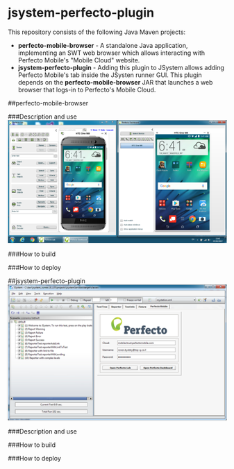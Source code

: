 # jsystem-perfecto-plugin

This repository consists of the following Java Maven projects:
* **perfecto-mobile-browser** - A standalone Java application, implementing an SWT web browser which allows interacting with Perfecto Mobile's "Mobile Cloud" website.
* **jsystem-perfecto-plugin** - Adding this plugin to JSystem allows adding Perfecto Mobile's tab inside the JSysten runner GUI. This plugin depends on the **perfecto-mobile-browser** JAR that launches a web browser that logs-in to Perfecto's Mobile Cloud.

##perfecto-mobile-browser

###Description and use
![Perfecto Mobile "Lab" and "Dashboard" browsers](https://github.com/ronyb/jsystem-perfecto-plugin/blob/master/images/perfecto_browsers.png)

###How to build

###How to deploy


##jsystem-perfecto-plugin
![JSystem Perfecto Mobile Tab](https://github.com/ronyb/jsystem-perfecto-plugin/blob/master/images/jsystem_perfecto_tab.png)

###Description and use

###How to build

###How to deploy
